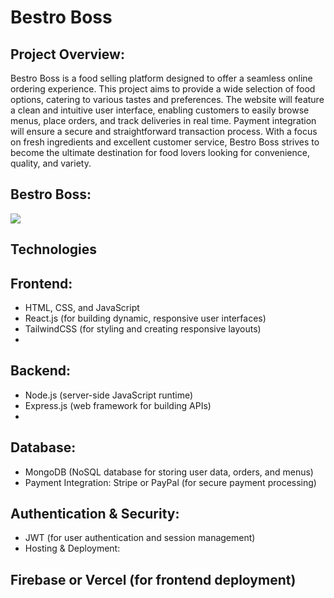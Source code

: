 # Bestro Boss
## Project Overview:
Bestro Boss is a food selling platform designed to offer a seamless online ordering experience. This project aims to provide a wide selection of food options, catering to various tastes and preferences. The website will feature a clean and intuitive user interface, enabling customers to easily browse menus, place orders, and track deliveries in real time. Payment integration will ensure a secure and straightforward transaction process. With a focus on fresh ingredients and excellent customer service, Bestro Boss strives to become the ultimate destination for food lovers looking for convenience, quality, and variety.

## Bestro Boss:
<div>
  <img src="https://i.ibb.co.com/9DHPWNw/bestro-boss.png"/>
</div>

##  Technologies
## Frontend:
- HTML, CSS, and JavaScript
- React.js (for building dynamic, responsive user interfaces)
- TailwindCSS (for styling and creating responsive layouts)
- 
## Backend:
- Node.js (server-side JavaScript runtime)
- Express.js (web framework for building APIs)
- 
## Database:
- MongoDB (NoSQL database for storing user data, orders, and menus)
- Payment Integration: Stripe or PayPal (for secure payment processing)

## Authentication & Security:
- JWT (for user authentication and session management)
- Hosting & Deployment:

## Firebase or Vercel (for frontend deployment)
